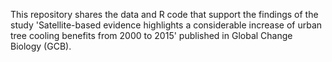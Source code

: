 This repository shares the data and R code that support the findings of the study 'Satellite-based evidence highlights a considerable increase of urban tree cooling benefits from 2000 to 2015' published in Global Change Biology (GCB).
